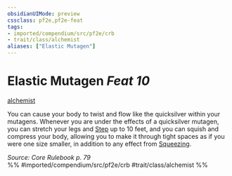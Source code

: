 ```yaml
---
obsidianUIMode: preview
cssclass: pf2e,pf2e-feat
tags:
- imported/compendium/src/pf2e/crb
- trait/class/alchemist
aliases: ["Elastic Mutagen"]
---
```

# Elastic Mutagen  *Feat 10*  
[alchemist](rules/traits/alchemist.md)  


You can cause your body to twist and flow like the quicksilver within your mutagens. Whenever you are under the effects of a quicksilver mutagen, you can stretch your legs and [Step](step.md) up to 10 feet, and you can squish and compress your body, allowing you to make it through tight spaces as if you were one size smaller, in addition to any effect from [Squeezing](squeeze.md).

*Source: Core Rulebook p. 79*  
%% #imported/compendium/src/pf2e/crb #trait/class/alchemist %%
